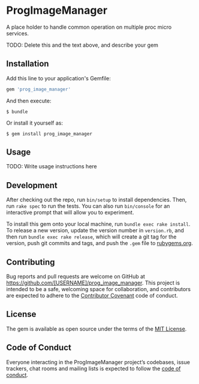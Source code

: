 # ProgImageManager

A place holder to handle common operation on multiple proc micro services.

TODO: Delete this and the text above, and describe your gem

## Installation

Add this line to your application's Gemfile:

```ruby
gem 'prog_image_manager'
```

And then execute:

    $ bundle

Or install it yourself as:

    $ gem install prog_image_manager

## Usage

TODO: Write usage instructions here

## Development

After checking out the repo, run `bin/setup` to install dependencies. Then, run `rake spec` to run the tests. You can also run `bin/console` for an interactive prompt that will allow you to experiment.

To install this gem onto your local machine, run `bundle exec rake install`. To release a new version, update the version number in `version.rb`, and then run `bundle exec rake release`, which will create a git tag for the version, push git commits and tags, and push the `.gem` file to [rubygems.org](https://rubygems.org).

## Contributing

Bug reports and pull requests are welcome on GitHub at https://github.com/[USERNAME]/prog_image_manager. This project is intended to be a safe, welcoming space for collaboration, and contributors are expected to adhere to the [Contributor Covenant](http://contributor-covenant.org) code of conduct.

## License

The gem is available as open source under the terms of the [MIT License](https://opensource.org/licenses/MIT).

## Code of Conduct

Everyone interacting in the ProgImageManager project’s codebases, issue trackers, chat rooms and mailing lists is expected to follow the [code of conduct](https://github.com/[USERNAME]/prog_image_manager/blob/master/CODE_OF_CONDUCT.md).
